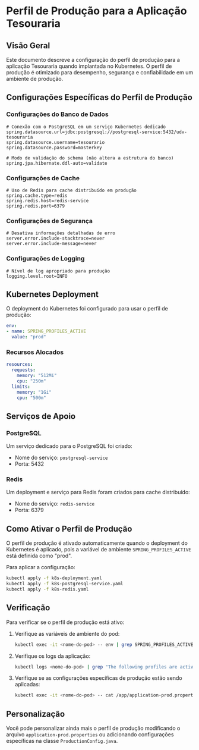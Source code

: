 # Perfil de Produção para a Aplicação Tesouraria

## Visão Geral

Este documento descreve a configuração do perfil de produção para a aplicação Tesouraria quando implantada no Kubernetes. O perfil de produção é otimizado para desempenho, segurança e confiabilidade em um ambiente de produção.

## Configurações Específicas do Perfil de Produção

### Configurações do Banco de Dados

```properties
# Conexão com o PostgreSQL em um serviço Kubernetes dedicado
spring.datasource.url=jdbc:postgresql://postgresql-service:5432/udv-tesouraria
spring.datasource.username=tesourario
spring.datasource.password=masterkey

# Modo de validação do schema (não altera a estrutura do banco)
spring.jpa.hibernate.ddl-auto=validate
```

### Configurações de Cache

```properties
# Uso de Redis para cache distribuído em produção
spring.cache.type=redis
spring.redis.host=redis-service
spring.redis.port=6379
```

### Configurações de Segurança

```properties
# Desativa informações detalhadas de erro
server.error.include-stacktrace=never
server.error.include-message=never
```

### Configurações de Logging

```properties
# Nível de log apropriado para produção
logging.level.root=INFO
```

## Kubernetes Deployment

O deployment do Kubernetes foi configurado para usar o perfil de produção:

```yaml
env:
- name: SPRING_PROFILES_ACTIVE
  value: "prod"
```

### Recursos Alocados

```yaml
resources:
  requests:
    memory: "512Mi"
    cpu: "250m"
  limits:
    memory: "1Gi"
    cpu: "500m"
```

## Serviços de Apoio

### PostgreSQL

Um serviço dedicado para o PostgreSQL foi criado:
- Nome do serviço: `postgresql-service`
- Porta: 5432

### Redis

Um deployment e serviço para Redis foram criados para cache distribuído:
- Nome do serviço: `redis-service`
- Porta: 6379

## Como Ativar o Perfil de Produção

O perfil de produção é ativado automaticamente quando o deployment do Kubernetes é aplicado, pois a variável de ambiente `SPRING_PROFILES_ACTIVE` está definida como "prod".

Para aplicar a configuração:

```bash
kubectl apply -f k8s-deployment.yaml
kubectl apply -f k8s-postgresql-service.yaml
kubectl apply -f k8s-redis.yaml
```

## Verificação

Para verificar se o perfil de produção está ativo:

1. Verifique as variáveis de ambiente do pod:
   ```bash
   kubectl exec -it <nome-do-pod> -- env | grep SPRING_PROFILES_ACTIVE
   ```

2. Verifique os logs da aplicação:
   ```bash
   kubectl logs <nome-do-pod> | grep "The following profiles are active"
   ```

3. Verifique se as configurações específicas de produção estão sendo aplicadas:
   ```bash
   kubectl exec -it <nome-do-pod> -- cat /app/application-prod.properties
   ```

## Personalização

Você pode personalizar ainda mais o perfil de produção modificando o arquivo `application-prod.properties` ou adicionando configurações específicas na classe `ProductionConfig.java`.